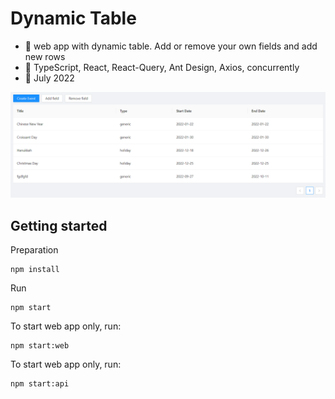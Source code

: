# Dynamic Table
   - :mega: web app with dynamic table. Add or remove your own fields and add new rows
   - :wrench: TypeScript, React, React-Query, Ant Design, Axios, concurrently
   - :date: July 2022
   
<p align="center">
    <img width="800px" src="https://raw.githubusercontent.com/wroclawianka/dynamic-table/main/assets/dynamic-table.png"/>
 </p>

## Getting started

Preparation
```
npm install
```

Run
```
npm start
```

To start web app only, run: 

```
npm start:web
```

To start web app only, run: 

```
npm start:api
```